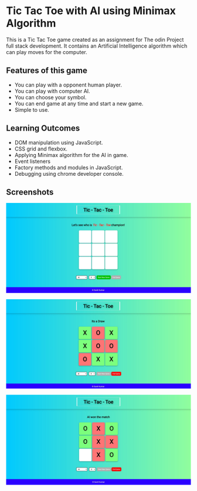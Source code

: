 # Tic Tac Toe with AI using Minimax Algorithm
This is a Tic Tac Toe game created as an assignment for The odin Project full stack development. It contains an Artificial Intelligence algorithm which can play moves for the computer.

## Features of this game
* You can play with a opponent human player.
* You can play with computer AI.
* You can choose your symbol.
* You can end game at any time and start a new game.
* Simple to use.

## Learning Outcomes
* DOM manipulation using JavaScript.
* CSS grid and flexbox.
* Applying Minimax algorithm for the AI in game.
* Event listeners
* Factory methods and modules in JavaScript.
* Debugging using chrome developer console.

## Screenshots

![begging-of-page](./screenshots/beginning.jpg)

![draw-game](./screenshots/draw-game.jpg)

![AI-Win](./screenshots/AI-Win.jpg)